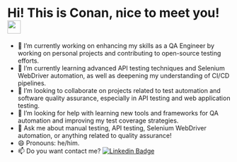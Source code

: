 <h1>
  Hi! This is Conan, nice to meet you!
  <img decoding="async" src="https://media.giphy.com/media/hvRJCLFzcasrR4ia7z/giphy.gif" width="30px"/>
</h1>

- 🔭 I’m currently working on enhancing my skills as a QA Engineer by working on personal projects and contributing to open-source testing efforts.
- 🌱 I’m currently learning advanced API testing techniques and Selenium WebDriver automation, as well as deepening my understanding of CI/CD pipelines.
- 👯 I’m looking to collaborate on projects related to test automation and software quality assurance, especially in API testing and web application testing.
- 🤔 I’m looking for help with learning new tools and frameworks for QA automation and improving my test coverage strategies.
- 💬 Ask me about manual testing, API testing, Selenium WebDriver automation, or anything related to quality assurance!
- 😄 Pronouns: he/him.
-  :mailbox: Do you want contact me? [![Linkedin Badge](https://img.shields.io/badge/-Conan-blue?style=flat&logo=Linkedin&logoColor=white)](https://www.linkedin.com/in/conan-lopez-b44448a5/)


